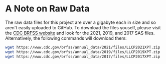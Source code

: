 # A Note on Raw Data

The raw data files for this project are over a gigabyte each in size and so aren't easily uploaded to GitHub. To download the files youself, please visit the [CDC BRFSS website](https://www.cdc.gov/brfss/data_documentation/index.htm) and look for the 2021, 2019, and 2017 SAS files. Alternatively, the following commands will download them:

```bash
wget https://www.cdc.gov/brfss/annual_data/2021/files/LLCP2021XPT.zip
wget https://www.cdc.gov/brfss/annual_data/2019/files/LLCP2019XPT.zip
wget https://www.cdc.gov/brfss/annual_data/2017/files/LLCP2017XPT.zip
```
